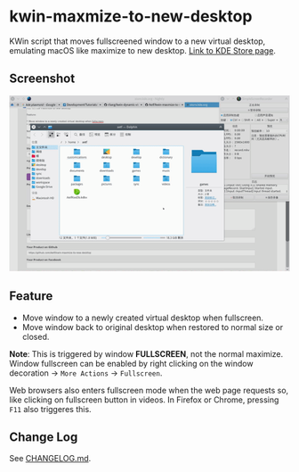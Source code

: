 # kwin-maxmize-to-new-desktop
KWin script that moves fullscreened window to a new virtual desktop, emulating macOS like maximize to new desktop. [Link to KDE Store page](https://store.kde.org/p/1171196/).

## Screenshot
![Screenshot](doc/screenshot.gif)

## Feature

* Move window to a newly created virtual desktop when fullscreen.
* Move window back to original desktop when restored to normal size or closed.

__Note__:
This is triggered by window **FULLSCREEN**, not the normal maximize. Window fullscreen can be enabled by right clicking on the window decoration -> `More Actions` -> `Fullscreen`.

Web browsers also enters fullscreen mode when the web page requests so, like clicking on fullscreen button in videos. In Firefox or Chrome, pressing `F11` also triggeres this.

## Change Log
See [CHANGELOG.md](CHANGELOG.md).
